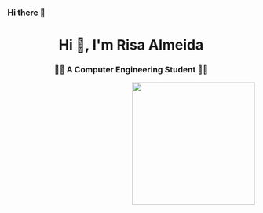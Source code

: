 ### Hi there 👋

<!--
**AlmeidaRisa/AlmeidaRisa** is a ✨ _special_ ✨ repository because its `README.md` (this file) appears on your GitHub profile.

Here are some ideas to get you started:

- 🔭 I’m currently working on ...
- 🌱 I’m currently learning ...
- 👯 I’m looking to collaborate on ...
- 🤔 I’m looking for help with ...
- 💬 Ask me about ...
- 📫 How to reach me: ...
- 😄 Pronouns: ...
- ⚡ Fun fact: ...
-->
<h1 align="center">Hi 👋, I'm Risa Almeida</h1>
<h3 align="center">👩‍💻 A Computer Engineering Student 👩‍💻</h3>

<img src="https://media0.giphy.com/media/l1J9N7xy0k775lrkQ/200w.gif?cid=82a1493bb4fv9ybhlnz1abcevvaq082sivml04s5qamzpzo0&ep=v1_gifs_related&rid=200w.gif&ct=g" width="250" align="right">

